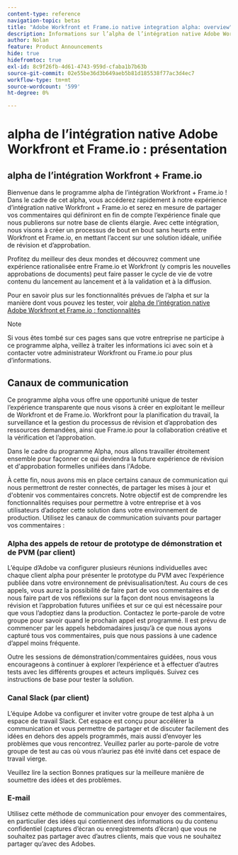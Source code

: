 ```yaml
---
content-type: reference
navigation-topic: betas
title: "Adobe Workfront et Frame.io native integration alpha: overview"
description: Informations sur l’alpha de l’intégration native Adobe Workfront et Frame.io
author: Nolan
feature: Product Announcements
hide: true
hidefromtoc: true
exl-id: 8c9f26fb-4d61-4743-959d-cfaba1b7b63b
source-git-commit: 02e55be36d3b649aeb5b81d185538f77ac3d4ec7
workflow-type: tm+mt
source-wordcount: '599'
ht-degree: 0%

---
```


# alpha de l’intégration native Adobe Workfront et Frame.io : présentation

## alpha de l’intégration Workfront + Frame.io

Bienvenue dans le programme alpha de l’intégration Workfront + Frame.io ! Dans le cadre de cet alpha, vous accéderez rapidement à notre expérience d’intégration native Workfront + Frame.io et serez en mesure de partager vos commentaires qui définiront en fin de compte l’expérience finale que nous publierons sur notre base de clients élargie. Avec cette intégration, nous visons à créer un processus de bout en bout sans heurts entre Workfront et Frame.io, en mettant l’accent sur une solution idéale, unifiée de révision et d’approbation.

Profitez du meilleur des deux mondes et découvrez comment une expérience rationalisée entre Frame.io et Workfront (y compris les nouvelles approbations de documents) peut faire passer le cycle de vie de votre contenu du lancement au lancement et à la validation et à la diffusion.


Pour en savoir plus sur les fonctionnalités prévues de l’alpha et sur la manière dont vous pouvez les tester, voir [alpha de l’intégration native Adobe Workfront et Frame.io : fonctionnalités](/help/quicksilver/product-announcements/betas/frame-io-wf-integration-alpha/frame-io-wf-integration-alpha-features.md)

>[!NOTE]
>
>Si vous êtes tombé sur ces pages sans que votre entreprise ne participe à ce programme alpha, veillez à traiter les informations ici avec soin et à contacter votre administrateur Workfront ou Frame.io pour plus d’informations.

## Canaux de communication

Ce programme alpha vous offre une opportunité unique de tester l’expérience transparente que nous visons à créer en exploitant le meilleur de Workfront et de Frame.io. Workfront pour la planification du travail, la surveillance et la gestion du processus de révision et d’approbation des ressources demandées, ainsi que Frame.io pour la collaboration créative et la vérification et l’approbation.

Dans le cadre du programme Alpha, nous allons travailler étroitement ensemble pour façonner ce qui deviendra la future expérience de révision et d&#39;approbation formelles unifiées dans l&#39;Adobe.

À cette fin, nous avons mis en place certains canaux de communication qui nous permettront de rester connectés, de partager les mises à jour et d&#39;obtenir vos commentaires concrets. Notre objectif est de comprendre les fonctionnalités requises pour permettre à votre entreprise et à vos utilisateurs d’adopter cette solution dans votre environnement de production. Utilisez les canaux de communication suivants pour partager vos commentaires :

### Alpha des appels de retour de prototype de démonstration et de PVM (par client)

L’équipe d’Adobe va configurer plusieurs réunions individuelles avec chaque client alpha pour présenter le prototype du PVM avec l’expérience publiée dans votre environnement de prévisualisation/test. Au cours de ces appels, vous aurez la possibilité de faire part de vos commentaires et de nous faire part de vos réflexions sur la façon dont nous envisageons la révision et l’approbation futures unifiées et sur ce qui est nécessaire pour que vous l’adoptiez dans la production. Contactez le porte-parole de votre groupe pour savoir quand le prochain appel est programmé. Il est prévu de commencer par les appels hebdomadaires jusqu’à ce que nous ayons capturé tous vos commentaires, puis que nous passions à une cadence d’appel moins fréquente.

Outre les sessions de démonstration/commentaires guidées, nous vous encourageons à continuer à explorer l’expérience et à effectuer d’autres tests avec les différents groupes et acteurs impliqués. Suivez ces instructions de base pour tester la solution.

### Canal Slack (par client)

L’équipe Adobe va configurer et inviter votre groupe de test alpha à un espace de travail Slack. Cet espace est conçu pour accélérer la communication et vous permettre de partager et de discuter facilement des idées en dehors des appels programmés, mais aussi d’envoyer les problèmes que vous rencontrez. Veuillez parler au porte-parole de votre groupe de test au cas où vous n’auriez pas été invité dans cet espace de travail vierge.

Veuillez lire la section Bonnes pratiques sur la meilleure manière de soumettre des idées et des problèmes.

### E-mail

Utilisez cette méthode de communication pour envoyer des commentaires, en particulier des idées qui contiennent des informations ou du contenu confidentiel (captures d’écran ou enregistrements d’écran) que vous ne souhaitez pas partager avec d’autres clients, mais que vous ne souhaitez partager qu’avec des Adobes.


<!--
## Send feedback 

We value your input and believe that your perspective is crucial in helping us create the best experience possible. Because we're specifically looking at understanding what capabilities would be required to have you adopt the solution in Production, please   

Mention it during our regular demo/feedback calls 

Share it on our alpha program slack channel  

Or send it via e-mail to ossmann@adobe.com 

### How to best submit ideas 

Please try to give as much context as possible by describing 

The goal you want to achieve (aka "Job-to-be-done") 

the problem that keeps you from achieving this goal 

how a potential solution could look like 

Don't forget to include screenshots or screen recordings as well as examples to best describe your idea.  

## How to best submit issues / bugs 

In case you discover any issues or bugs please share them via our Slack channel so it's easier for the team to ask questions and have them resolved as soon as possible. 

Please try to give as much context as possible by answering the following questions: 

What did you expect to happen? 

What really happened? 

Steps to reproduce the issue?  

Please attach a screenshot if possible -->
